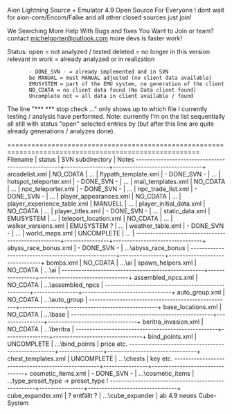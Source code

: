 Aion Lightning Source + Emulator 4.9 Open Source For Everyone !
dont wait for aion-core/Encom/Falke and all other closed sources just join! 

We Searching More Help With Bugs and fixes You Want to Join or team? contact michelgorter@outlook.com
more devs is faster work! 


Status: open = not analyzed / tested
           deleted = no longer in this version relevant
           in work = already analyzed or in realization
          
           - DONE_SVN - = already implemented and in SVN
           be MANUAL = must MANUAL adjusted (no client data available)
           EMUSYSTEM = part of the EMU system, no generation of the client
           NO_CDATA = no client data found (No Data client found)
           Uncomplete not = all data in client available / found
          
The line "*** *** stop check ..." only shows up to which file I currently testing / analysis
have performed. Note: currently I'm on the list sequentially all still with status "open"
selected entries by (but after this line are quite already generations / analyzes done).

======================================================================================================
Filename                                           | status         | SVN subdirectory               | Notes
---------------------------------------------------+----------------+--------------------------------+
arcadelist.xml                                     | NO_CDATA       | ...                            |
flypath_template.xml                               | - DONE_SVN -   | ...                            |
hotspot_teleporter.xml                             | - DONE_SVN -   | ...                            |
mail_templates.xml                                 | NO_CDATA       | ...                            |
npc_teleporter.xml                                 | - DONE_SVN -   | ...                            |
npc_trade_list.xml                                 | - DONE_SVN -   | ...                            |
player_appearances.xml                             | NO_CDATA       | ...                            |
player_experience_table.xml                        | MANUELL        | ...                            |
player_initial_data.xml                            | NO_CDATA       | ...                            |
player_titles.xml                                  | - DONE_SVN -   | ...                            |
static_data.xml                                    | EMUSYSTEM      | ...                            |
teleport_location.xml                              | NO_CDATA       | ...                            |
walker_versions.xml                                | EMUSYSTEM ?    | ...                            |
weather_table.xml                                  | - DONE_SVN -   | ...                            |
world_maps.xml                                     | UNCOMPLETE     | ...                            | 
---------------------------------------------------+----------------+--------------------------------+
abyss_race_bonus.xml                               | - DONE_SVN -   | ...\abyss_race_bonus           |
---------------------------------------------------+----------------+--------------------------------+
bombs.xml                                          | NO_CDATA       | ...\ai                         |
spawn_helpers.xml                                  | NO_CDATA       | ...\ai                         |
---------------------------------------------------+----------------+--------------------------------+
assembled_npcs.xml                                 | NO_CDATA       | ...\assembled_npcs             |
---------------------------------------------------+----------------+--------------------------------+
auto_group.xml                                     | NO_CDATA       | ...\auto_group                 |
---------------------------------------------------+----------------+--------------------------------+
base_locations.xml                                 | NO_CDATA       | ...\base                       |
---------------------------------------------------+----------------+--------------------------------+
beritra_invasion.xml                               | NO_CDATA       | ...\beritra                    |
---------------------------------------------------+----------------+--------------------------------+
bind_points.xml                                    | UNCOMPLETE     | ...\bind_points                | price etc.
---------------------------------------------------+----------------+--------------------------------+
chest_templates.xml                                | UNCOMPLETE     | ...\chests                     | key etc.
---------------------------------------------------+----------------+--------------------------------+
cosmetic_items.xml                                 | - DONE_SVN -   | ...\cosmetic_items             | ...type_preset_type -> preset_type !
---------------------------------------------------+----------------+--------------------------------+
cube_expander.xml                                  | ? entfällt ?   | ...\cube_expander              | ab 4.9 neues Cube-System
